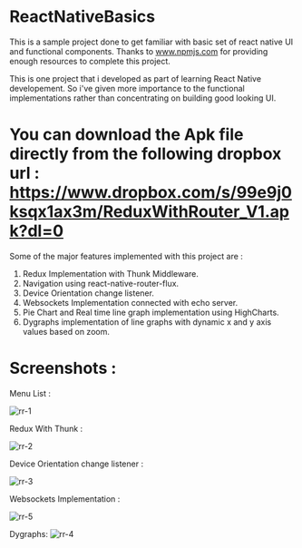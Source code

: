 # ReactNativeBasics
This is a sample project done to get familiar with basic set of react native UI and functional components. 
Thanks to www.npmjs.com for providing enough resources to complete this project.

This is one project that i developed as part of learning React Native developement. So i've given more importance to the functional implementations rather than concentrating on building good looking UI. 

# You can download the Apk file directly from the following dropbox url : https://www.dropbox.com/s/99e9j0ksqx1ax3m/ReduxWithRouter_V1.apk?dl=0 

Some of the major features implemented with this project are : 

1. Redux Implementation with Thunk Middleware.
2. Navigation using react-native-router-flux.
3. Device Orientation change listener.
4. Websockets Implementation connected with echo server.
5. Pie Chart and Real time line graph implementation using HighCharts.
6. Dygraphs implementation of line graphs with dynamic x and y axis values based on zoom.


# Screenshots : 

Menu List : 

![rr-1](https://user-images.githubusercontent.com/15177814/36829174-e6f11fe0-1d43-11e8-827c-85563ea45c22.png)

Redux With Thunk :

![rr-2](https://user-images.githubusercontent.com/15177814/36829607-f4054bdc-1d45-11e8-9e65-b161bd6992ea.png)

Device Orientation change listener : 

![rr-3](https://user-images.githubusercontent.com/15177814/36829608-f830f152-1d45-11e8-85ac-cba90268b4f7.png)

Websockets Implementation : 

![rr-5](https://user-images.githubusercontent.com/15177814/36829613-fc17bdfa-1d45-11e8-99da-e24fc61af7fd.png)

Dygraphs: 
![rr-4](https://user-images.githubusercontent.com/15177814/36829609-fa31bb62-1d45-11e8-9367-ddbeb91a529f.png)
